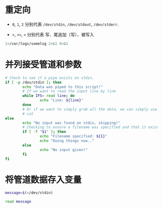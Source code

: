 
# 重定向

- `0`, `1`, `2` 分别代表 `/dev/stdin`, `/dev/stdout`, `/dev/stderr`.

- `>`, `>>`, `<` 分别代表 写、尾追加（写）、被写入

```bash
1>/var/logs/somelog 2>&1 0>&1
```


# 并列接受管道和参数

```bash
# Check to see if a pipe exists on stdin.
if [ -p /dev/stdin ]; then
        echo "Data was piped to this script!"
        # If we want to read the input line by line
        while IFS= read line; do
                echo "Line: ${line}"
        done
        # Or if we want to simply grab all the data, we can simply use cat instead
        # cat
else
        echo "No input was found on stdin, skipping!"
        # Checking to ensure a filename was specified and that it exists
        if [ -f "$1" ]; then
                echo "Filename specified: ${1}"
                echo "Doing things now.."
        else
                echo "No input given!"
        fi
fi
```

# 将管道数据存入变量

```bash
message=$(</dev/stdin)
```

```bash
read message
```
